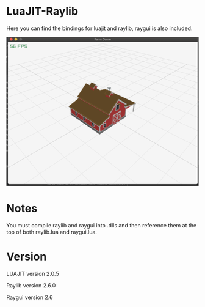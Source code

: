 # LuaJIT-Raylib
Here you can find the bindings for luajit and raylib, raygui is also included.

![Loading a .OBJ model with luajit raylib](media/barn.png)

# Notes
You must compile raylib and raygui into .dlls and then reference them at the top of both raylib.lua and raygui.lua.

# Version
LUAJIT version 2.0.5

Raylib version 2.6.0

Raygui version 2.6
